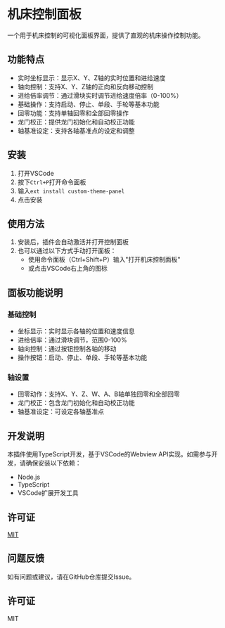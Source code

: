 # 机床控制面板

一个用于机床控制的可视化面板界面，提供了直观的机床操作控制功能。

## 功能特点

- 实时坐标显示：显示X、Y、Z轴的实时位置和进给速度
- 轴向控制：支持X、Y、Z轴的正向和反向移动控制
- 进给倍率调节：通过滑块实时调节进给速度倍率（0-100%）
- 基础操作：支持启动、停止、单段、手轮等基本功能
- 回零功能：支持单轴回零和全部回零操作
- 龙门校正：提供龙门初始化和自动校正功能
- 轴基准设定：支持各轴基准点的设定和调整

## 安装

1. 打开VSCode
2. 按下`Ctrl+P`打开命令面板
3. 输入`ext install custom-theme-panel`
4. 点击安装

## 使用方法

1. 安装后，插件会自动激活并打开控制面板
2. 也可以通过以下方式手动打开面板：
   - 使用命令面板（Ctrl+Shift+P）输入"打开机床控制面板"
   - 或点击VSCode右上角的图标

## 面板功能说明

### 基础控制
- 坐标显示：实时显示各轴的位置和速度信息
- 进给倍率：通过滑块调节，范围0-100%
- 轴向控制：通过按钮控制各轴的移动
- 操作按钮：启动、停止、单段、手轮等基本功能

### 轴设置
- 回零动作：支持X、Y、Z、W、A、B轴单独回零和全部回零
- 龙门校正：包含龙门初始化和自动校正功能
- 轴基准设定：可设定各轴基准点

## 开发说明

本插件使用TypeScript开发，基于VSCode的Webview API实现。如需参与开发，请确保安装以下依赖：
- Node.js
- TypeScript
- VSCode扩展开发工具

## 许可证

[MIT](LICENSE)

## 问题反馈

如有问题或建议，请在GitHub仓库提交Issue。

## 许可证

MIT
